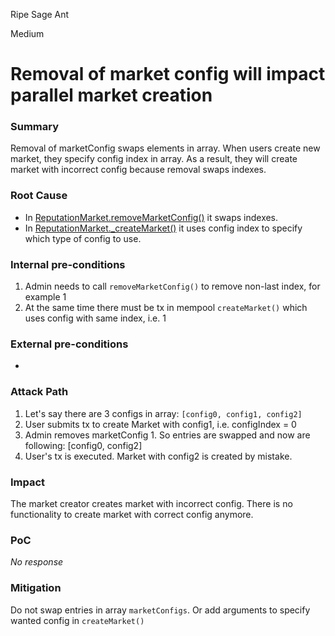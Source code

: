 Ripe Sage Ant

Medium

# Removal of market config will impact parallel market creation

### Summary

Removal of marketConfig swaps elements in array. When users create new market, they specify config index in array. As a result, they will create market with incorrect config because removal swaps indexes.

### Root Cause

- In [ReputationMarket.removeMarketConfig()](https://github.com/sherlock-audit/2024-11-ethos-network-ii/blob/main/ethos/packages/contracts/contracts/ReputationMarket.sol#L402-L409) it swaps indexes.
- In [ReputationMarket._createMarket()](https://github.com/sherlock-audit/2024-11-ethos-network-ii/blob/main/ethos/packages/contracts/contracts/ReputationMarket.sol#L336-L339) it uses config index to specify which type of config to use.

### Internal pre-conditions

1. Admin needs to call `removeMarketConfig()` to remove non-last index, for example 1
2. At the same time there must be tx in mempool `createMarket()` which uses config with same index, i.e. 1

### External pre-conditions

-

### Attack Path

1. Let's say there are 3 configs in array: `[config0, config1, config2]`
2. User submits tx to create Market with config1, i.e. configIndex = 0
3. Admin removes marketConfig 1. So entries are swapped and now are following: [config0, config2]
4. User's tx is executed. Market with config2 is created by mistake.

### Impact

The market creator creates market with incorrect config. There is no functionality to create market with correct config anymore.

### PoC

_No response_

### Mitigation

Do not swap entries in array `marketConfigs`. Or add arguments to specify wanted config in `createMarket()`
